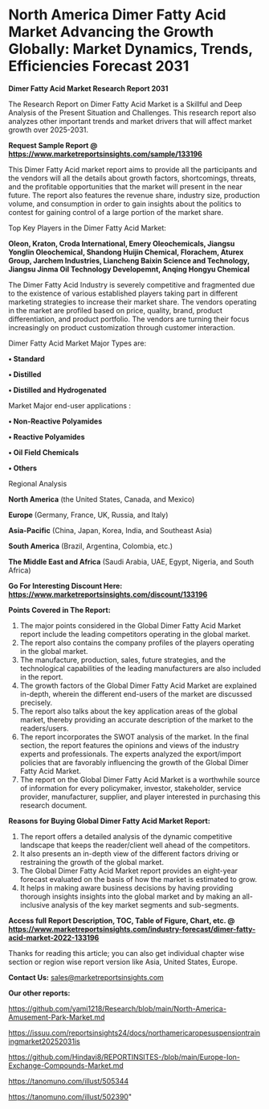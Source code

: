 # North America Dimer Fatty Acid Market Advancing the Growth Globally: Market Dynamics, Trends, Efficiencies Forecast 2031

<strong>Dimer Fatty Acid Market Research Report 2031</strong>

The Research Report on Dimer Fatty Acid Market is a Skillful and Deep Analysis of the Present Situation and Challenges. This research report also analyzes other important trends and market drivers that will affect market growth over 2025-2031.

<strong>Request Sample Report @ <a href=https://www.marketreportsinsights.com/sample/133196>https://www.marketreportsinsights.com/sample/133196</a></strong>

This Dimer Fatty Acid market report aims to provide all the participants and the vendors will all the details about growth factors, shortcomings, threats, and the profitable opportunities that the market will present in the near future. The report also features the revenue share, industry size, production volume, and consumption in order to gain insights about the politics to contest for gaining control of a large portion of the market share.

Top Key Players in the Dimer Fatty Acid Market:

<strong>Oleon, Kraton, Croda International, Emery Oleochemicals, Jiangsu Yonglin Oleochemical, Shandong Huijin Chemical, Florachem, Aturex Group, Jarchem Industries, Liancheng Baixin Science and Technology, Jiangsu Jinma Oil Technology Developemnt, Anqing Hongyu Chemical</strong>

The Dimer Fatty Acid Industry is severely competitive and fragmented due to the existence of various established players taking part in different marketing strategies to increase their market share. The vendors operating in the market are profiled based on price, quality, brand, product differentiation, and product portfolio. The vendors are turning their focus increasingly on product customization through customer interaction.

Dimer Fatty Acid Market Major Types are:

<strong>• Standard

• Distilled

• Distilled and Hydrogenated</strong>

Market Major end-user applications :

<strong>• Non-Reactive Polyamides

• Reactive Polyamides

• Oil Field Chemicals

• Others</strong>

Regional Analysis

</u><strong><b>North America</b></strong> (the United States, Canada, and Mexico)

<strong><b>Europe </b></strong>(Germany, France, UK, Russia, and Italy)

<strong><b>Asia-Pacific</b></strong> (China, Japan, Korea, India, and Southeast Asia)

<strong><b>South America</b></strong> (Brazil, Argentina, Colombia, etc.)

<strong><b>The Middle East and Africa</b></strong> (Saudi Arabia, UAE, Egypt, Nigeria, and South Africa)

<strong>Go For Interesting Discount Here: <a href=https://www.marketreportsinsights.com/discount/133196>https://www.marketreportsinsights.com/discount/133196</a></strong>

<strong>Points Covered in The Report:</strong>
<ol>
  <li>The major points considered in the Global Dimer Fatty Acid Market report include the leading competitors operating in the global market.</li>
  <li>The report also contains the company profiles of the players operating in the global market.</li>
  <li>The manufacture, production, sales, future strategies, and the technological capabilities of the leading manufacturers are also included in the report.</li>
  <li>The growth factors of the Global Dimer Fatty Acid Market are explained in-depth, wherein the different end-users of the market are discussed precisely.</li>
  <li>The report also talks about the key application areas of the global market, thereby providing an accurate description of the market to the readers/users.</li>
  <li>The report incorporates the SWOT analysis of the market. In the final section, the report features the opinions and views of the industry experts and professionals. The experts analyzed the export/import policies that are favorably influencing the growth of the Global Dimer Fatty Acid Market.</li>
  <li>The report on the Global Dimer Fatty Acid Market is a worthwhile source of information for every policymaker, investor, stakeholder, service provider, manufacturer, supplier, and player interested in purchasing this research document.</li>
</ol>
<strong>Reasons for Buying Global Dimer Fatty Acid Market Report:</strong>

<ol>
  <li>The report offers a detailed analysis of the dynamic competitive landscape that keeps the reader/client well ahead of the competitors.</li>
  <li>It also presents an in-depth view of the different factors driving or restraining the growth of the global market.</li>
  <li>The Global Dimer Fatty Acid Market report provides an eight-year forecast evaluated on the basis of how the market is estimated to grow.</li>
  <li>It helps in making aware business decisions by having providing thorough insights insights into the global market and by making an all-inclusive analysis of the key market segments and sub-segments.</li>
</ol>
<strong>Access full Report Description, TOC, Table of Figure, Chart, etc. @ <a href=https://www.marketreportsinsights.com/industry-forecast/dimer-fatty-acid-market-2022-133196>https://www.marketreportsinsights.com/industry-forecast/dimer-fatty-acid-market-2022-133196</a></strong>


Thanks for reading this article; you can also get individual chapter wise section or region wise report version like Asia, United States, Europe.

<strong>Contact Us:</strong>
sales@marketreportsinsights.com

<strong>Our other reports:</strong>

<a href=https://github.com/yami1218/Research/blob/main/North-America-Amusement-Park-Market.md>https://github.com/yami1218/Research/blob/main/North-America-Amusement-Park-Market.md</a>

<a href=https://issuu.com/reportsinsights24/docs/northamericaropesuspensiontrainingmarket20252031is>https://issuu.com/reportsinsights24/docs/northamericaropesuspensiontrainingmarket20252031is</a>

<a href=https://github.com/Hindavi8/REPORTINSITES-/blob/main/Europe-Ion-Exchange-Compounds-Market.md>https://github.com/Hindavi8/REPORTINSITES-/blob/main/Europe-Ion-Exchange-Compounds-Market.md</a>

<a href=https://tanomuno.com/illust/505344>https://tanomuno.com/illust/505344</a>

<a href=https://tanomuno.com/illust/502390>https://tanomuno.com/illust/502390</a>"
